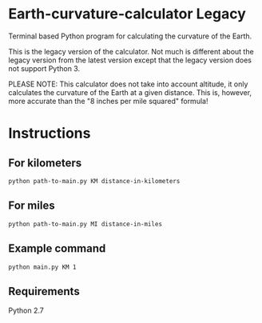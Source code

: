 # Earth-curvature-calculator Legacy
Terminal based Python program for calculating the curvature of the Earth.

This is the legacy version of the calculator. Not much is different about the legacy version from the latest version except that the legacy version does not support Python 3.

PLEASE NOTE: This calculator does not take into account altitude, it only calculates the curvature of the Earth at a given distance. This is, however, more accurate than the "8 inches per mile squared" formula!

# Instructions

## For kilometers
`python path-to-main.py KM distance-in-kilometers`

## For miles
`python path-to-main.py MI distance-in-miles`

## Example command
`python main.py KM 1`

## Requirements
Python 2.7
